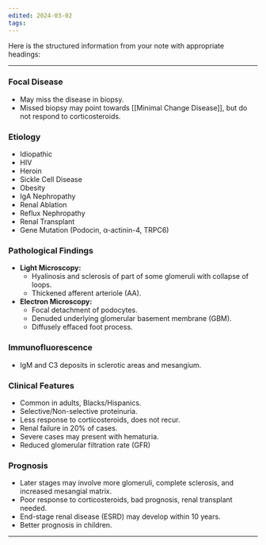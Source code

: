 ```yaml
---
edited: 2024-03-02
tags:
---
```

Here is the structured information from your note with appropriate headings:

---

### Focal Disease
- May miss the disease in biopsy.
- Missed biopsy may point towards [[Minimal Change Disease]], but do not respond to corticosteroids.
### Etiology
- Idiopathic
- HIV
- Heroin
- Sickle Cell Disease
- Obesity
- IgA Nephropathy
- Renal Ablation
- Reflux Nephropathy
- Renal Transplant
- Gene Mutation (Podocin, α-actinin-4, TRPC6)
### Pathological Findings
- **Light Microscopy:**
  - Hyalinosis and sclerosis of part of some glomeruli with collapse of loops.
  - Thickened afferent arteriole (AA).
- **Electron Microscopy:**
  - Focal detachment of podocytes.
  - Denuded underlying glomerular basement membrane (GBM).
  - Diffusely effaced foot process.
### Immunofluorescence
- IgM and C3 deposits in sclerotic areas and mesangium.
### Clinical Features
- Common in adults, Blacks/Hispanics.
- Selective/Non-selective proteinuria.
- Less response to corticosteroids, does not recur.
- Renal failure in 20% of cases.
- Severe cases may present with hematuria.
- Reduced glomerular filtration rate (GFR)
### Prognosis
- Later stages may involve more glomeruli, complete sclerosis, and increased mesangial matrix.
- Poor response to corticosteroids, bad prognosis, renal transplant needed.
- End-stage renal disease (ESRD) may develop within 10 years.
- Better prognosis in children.
---

